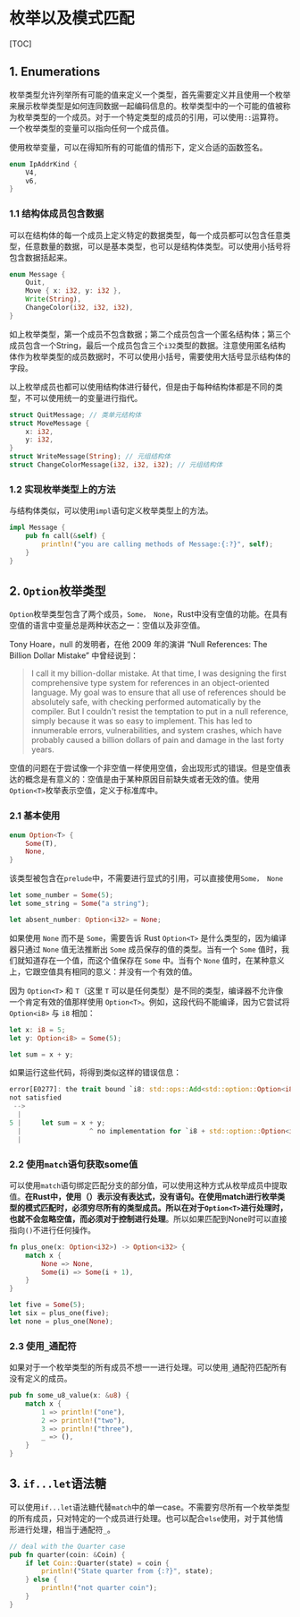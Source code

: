 # 枚举以及模式匹配

[TOC]

## 1. Enumerations 

枚举类型允许列举所有可能的值来定义一个类型，首先需要定义并且使用一个枚举来展示枚举类型是如何连同数据一起编码信息的。枚举类型中的一个可能的值被称为枚举类型的一个成员。对于一个特定类型的成员的引用，可以使用`::`运算符。一个枚举类型的变量可以指向任何一个成员值。

使用枚举变量，可以在得知所有的可能值的情形下，定义合适的函数签名。

```rust
enum IpAddrKind {
    V4, 
    v6,
}
```

### 1.1 结构体成员包含数据

可以在结构体的每一个成员上定义特定的数据类型，每一个成员都可以包含任意类型，任意数量的数据，可以是基本类型，也可以是结构体类型。可以使用小括号将包含数据括起来。

```rust
enum Message {
    Quit,
    Move { x: i32, y: i32 },
    Write(String),
    ChangeColor(i32, i32, i32),
}
```

如上枚举类型，第一个成员不包含数据；第二个成员包含一个匿名结构体；第三个成员包含一个String，最后一个成员包含三个`i32`类型的数据。注意使用匿名结构体作为枚举类型的成员数据时，不可以使用小括号，需要使用大括号显示结构体的字段。

以上枚举成员也都可以使用结构体进行替代，但是由于每种结构体都是不同的类型，不可以使用统一的变量进行指代。

```rust
struct QuitMessage; // 类单元结构体
struct MoveMessage {
    x: i32,
    y: i32,
}
struct WriteMessage(String); // 元组结构体
struct ChangeColorMessage(i32, i32, i32); // 元组结构体
```

### 1.2 实现枚举类型上的方法

与结构体类似，可以使用`impl`语句定义枚举类型上的方法。

```rust
impl Message {
    pub fn call(&self) {
        println!("you are calling methods of Message:{:?}", self);
    }
}
```

## 2. `Option`枚举类型

`Option`枚举类型包含了两个成员，`Some， None`，Rust中没有空值的功能。在具有空值的语言中变量总是两种状态之一：空值以及非空值。

Tony Hoare，null 的发明者，在他 2009 年的演讲 “Null References: The Billion Dollar Mistake” 中曾经说到：

> I call it my billion-dollar mistake. At that time, I was designing the first comprehensive type system for references in an object-oriented language. My goal was to ensure that all use of references should be absolutely safe, with checking performed automatically by the compiler. But I couldn't resist the temptation to put in a null reference, simply because it was so easy to implement. This has led to innumerable errors, vulnerabilities, and system crashes, which have probably caused a billion dollars of pain and damage in the last forty years.

空值的问题在于尝试像一个非空值一样使用空值，会出现形式的错误。但是空值表达的概念是有意义的：空值是由于某种原因目前缺失或者无效的值。使用`Option<T>`枚举表示空值，定义于标准库中。

### 2.1 基本使用

```rust
enum Option<T> {
    Some(T),
    None,
}
```

该类型被包含在`prelude`中，不需要进行显式的引用，可以直接使用`Some， None`

```rust
let some_number = Some(5);
let some_string = Some("a string");

let absent_number: Option<i32> = None;
```

如果使用 `None` 而不是 `Some`，需要告诉 Rust `Option<T>` 是什么类型的，因为编译器只通过 `None` 值无法推断出 `Some` 成员保存的值的类型。当有一个 `Some` 值时，我们就知道存在一个值，而这个值保存在 `Some` 中。当有个 `None` 值时，在某种意义上，它跟空值具有相同的意义：并没有一个有效的值。

因为 `Option<T>` 和 `T`（这里 `T` 可以是任何类型）是不同的类型，编译器不允许像一个肯定有效的值那样使用 `Option<T>`。例如，这段代码不能编译，因为它尝试将 `Option<i8>` 与 `i8` 相加：

```rust
let x: i8 = 5;
let y: Option<i8> = Some(5);

let sum = x + y;
```

如果运行这些代码，将得到类似这样的错误信息：

```rust
error[E0277]: the trait bound `i8: std::ops::Add<std::option::Option<i8>>` is
not satisfied
 -->
  |
5 |     let sum = x + y;
  |                 ^ no implementation for `i8 + std::option::Option<i8>`
  |
```

### 2.2 使用`match`语句获取some值

可以使用`match`语句绑定匹配分支的部分值，可以使用这种方式从枚举成员中提取值。**在Rust中，使用（）表示没有表达式，没有语句。在使用match进行枚举类型的模式匹配时，必须穷尽所有的类型成员。所以在对于`Option<T>`进行处理时，也就不会忽略空值，而必须对于控制进行处理**。所以如果匹配到None时可以直接指向`()`不进行任何操作。

```rust
fn plus_one(x: Option<i32>) -> Option<i32> {
    match x {
        None => None,
        Some(i) => Some(i + 1),
    }
}

let five = Some(5);
let six = plus_one(five);
let none = plus_one(None);
```

 ### 2.3 使用`_`通配符

如果对于一个枚举类型的所有成员不想一一进行处理。可以使用`_`通配符匹配所有没有定义的成员。

```rust
pub fn some_u8_value(x: &u8) {
    match x {
        1 => println!("one"),
        2 => println!("two"),
        3 => println!("three"),
        _ => (),
    }
}
```

## 3. `if...let`语法糖

可以使用`if...let`语法糖代替`match`中的单一case。不需要穷尽所有一个枚举类型的所有成员，只对特定的一个成员进行处理。也可以配合`else`使用，对于其他情形进行处理，相当于通配符`_`。

```rust
// deal with the Quarter case
pub fn quarter(coin: &Coin) {
    if let Coin::Quarter(state) = coin {
        println!("State quarter from {:?}", state);
    } else {
        println!("not quarter coin");
    }
}
```

